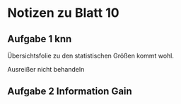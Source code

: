 # Notizen zu Blatt 10

## Aufgabe 1 knn

Übersichtsfolie zu den statistischen Größen kommt wohl.


Ausreißer nicht behandeln


## Aufgabe 2 Information Gain


